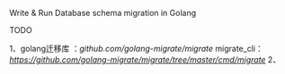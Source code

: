 Write & Run Database schema migration in Golang

TODO

1、golang迁移库 ：*github.com/golang-migrate/migrate*
	 migrate_cli：*https://github.com/golang-migrate/migrate/tree/master/cmd/migrate*
2、


